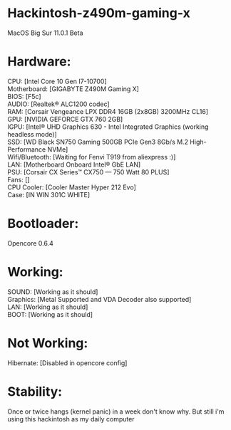 # Hackintosh-z490m-gaming-x

MacOS Big Sur 11.0.1 Beta

# Hardware:

CPU: [Intel Core 10 Gen I7-10700]\
Motherboard: [GIGABYTE Z490M Gaming X]\
BIOS: [F5c]\
AUDIO: [Realtek® ALC1200 codec]\
RAM: [Corsair Vengeance LPX DDR4 16GB (2x8GB) 3200MHz CL16]\
GPU: [NVIDIA GEFORCE GTX 760 2GB]\
IGPU: [Intel® UHD Graphics 630 - Intel Integrated Graphics (working headless mode)]\
SSD: [WD Black SN750 Gaming 500GB PCIe Gen3 8Gb/s M.2 High-Performance NVMe]\
Wifi/Bluetooth: [Waiting for Fenvi T919 from aliexpress :)]\
LAN: [Motherboard Onboard Intel® GbE LAN]\
PSU: [Corsair CX Series™ CX750 — 750 Watt 80 PLUS]\
Fans: []\
CPU Cooler: [Cooler Master Hyper 212 Evo]\
Case: [IN WIN 301C WHITE]

# Bootloader:

Opencore 0.6.4

# Working:

SOUND: [Working as it should]\
Graphics: [Metal Supported and VDA Decoder also supported]\
LAN: [Working as it should]\
BOOT: [Working as it should]

# Not Working:
Hibernate: [Disabled in opencore config]

# Stability:

Once or twice hangs (kernel panic) in a week don't know why. But still i'm using this hackintosh as my daily computer

